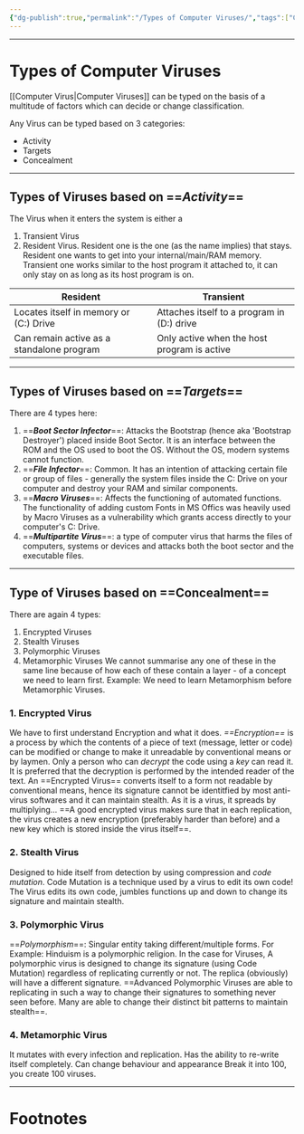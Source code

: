 ```yaml
---
{"dg-publish":true,"permalink":"/Types of Computer Viruses/","tags":["CyberSec","CompSci"]}
---
```



---
# Types of Computer Viruses
[[Computer Virus\|Computer Viruses]] can be typed on the basis of a multitude of factors which can decide or change classification.

Any Virus can be typed based on 3 categories:
- Activity
- Targets
- Concealment

---
## Types of Viruses based on ==*Activity*==
The Virus when it enters the system is either a 
1. Transient Virus 
2. Resident Virus. 
Resident one is the one (as the name implies) that stays. Resident one wants to get into your internal/main/RAM memory. Transient one works similar to the host program it attached to, it can only stay on as long as its host program is on.

| Resident | Transient |
|-----|-----|
| Locates itself in memory or (C:) Drive |  Attaches itself to a program in (D:) drive |
| Can remain active as a standalone program | Only active when the host program is active |

---
## Types of Viruses based on ==*Targets*==
There are 4 types here:
1. ==***Boot Sector Infector***==: Attacks the Bootstrap (hence aka 'Bootstrap Destroyer') placed inside Boot Sector. It is an interface between the ROM and the OS used to boot the OS. Without the OS, modern systems cannot function.
2. ==***File Infector***==: Common. It has an intention of attacking certain file or group of files - generally the system files inside the C: Drive on your computer and destroy your RAM and similar components.
3. ==***Macro Viruses***==: Affects the functioning of automated functions. The functionality of adding custom Fonts in MS Offics was heavily used by Macro Viruses as a vulnerability which grants access directly to your computer's C: Drive.
4. ==***Multipartite Virus***==: a type of computer virus that harms the files of computers, systems or devices and attacks both the boot sector and the executable files.
---
## Type of Viruses based on ==Concealment==
There are again 4 types:
1. Encrypted Viruses
2. Stealth Viruses
3. Polymorphic Viruses
4. Metamorphic Viruses
We cannot summarise any one of these in the same line because of how each of these contain a layer - of a concept we need to learn first. Example: We need to learn Metamorphism before Metamorphic Viruses.
### 1. Encrypted Virus
We have to first understand Encryption and what it does.
*==Encryption==* is a process by which the contents of a piece of text (message, letter or code) can be modified or change to make it unreadable by conventional means or by laymen. Only a person who can *decrypt* the code using a *key* can read it. It is preferred that the decryption is performed by the intended reader of the text. 
An ==Encrypted Virus== converts itself to a form not readable by conventional means, hence its signature cannot be identitfied by most anti-virus softwares and it can maintain stealth.
As it is a virus, it spreads by multiplying... ==A good encrypted virus makes sure that in each replication, the virus creates a new encryption (preferably harder than before) and a new key which is stored inside the virus itself==.
### 2. Stealth Virus
Designed to hide itself from detection by using compression and *code mutation*.
Code Mutation is a technique used by a virus to edit its own code!
The Virus edits its own code, jumbles functions up and down to change its signature and maintain stealth.
### 3. Polymorphic Virus
==*Polymorphism*==: Singular entity taking different/multiple forms. For Example: Hinduism is a polymorphic religion.
In the case for Viruses, A polymorphic virus is designed to change its signature (using Code Mutation) regardless of replicating currently or not. The replica (obviously) will have a different signature.
==Advanced Polymorphic Viruses are able to replicating in such a way to change their signatures to something never seen before. Many are able to change their distinct bit patterns to maintain stealth==. 
### 4. Metamorphic Virus
It mutates with every infection and replication.
Has the ability to re-write itself completely.
Can change behaviour and appearance
Break it into 100, you create 100 viruses.

---
# Footnotes